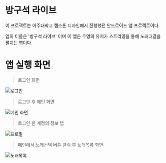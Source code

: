 # 방구석 라이브

이 프로젝트는 아주대학교 캡스톤 디자인에서 진행했던 안드로이드 앱 프로젝트이다.

앱의 이름은 '방구석 라이브' 이며 이 앱은  두명의 유저가 스트리밍을 통해 노래대결을 펼치는 앱이다.

# 앱 실행 화면

> 로그인 화면

![로그인](https://user-images.githubusercontent.com/44769544/75879969-bf250580-5e5f-11ea-9596-daf613a5b8f5.jpg)

> 로그인 후 메인 화면

![메인 화면](https://user-images.githubusercontent.com/44769544/75880506-c4cf1b00-5e60-11ea-95eb-4e81718e3afe.jpg)

> 로그인 한 계정의 정보 탭

![프로필](https://user-images.githubusercontent.com/44769544/75880554-d9131800-5e60-11ea-804a-529f257d3e45.jpg)

> 메인에서 노래선택 버튼 클릭 후 노래목록 화면

![노래목록](https://user-images.githubusercontent.com/44769544/75880580-e6c89d80-5e60-11ea-952a-9cfc87943448.jpg)

